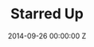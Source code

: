 ---
title: Starred Up
date: 2014-09-26 00:00:00 Z
medium: film
img: "/uploads/shaheen-baig-casting-starred-up.jpg"
director: David Mackenzie
with: Jack O'Connell, Ben Mendelsohn, Rupert Friend
imdb: http://www.imdb.com/title/tt2567712/
video: jfr3f2vxn4
layout: project
is-in-production:
is-featured: "true"
featured-image: "/uploads/shaheen-baig-casting-slide-starred-up.jpg"
---